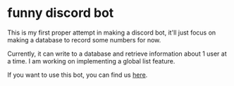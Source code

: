 # funny discord bot
This is my first proper attempt in making a discord bot, it'll just focus on making a database to record some numbers for now.

Currently, it can write to a database and retrieve information about 1 user at a time. I am working on implementing a global list feature.

If you want to use this bot, you can find us [here](https://discord.gg/vzB8DZAkpA).